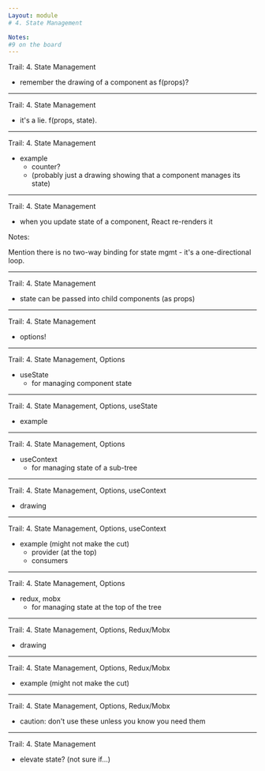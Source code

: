 ```yaml
---
Layout: module
# 4. State Management

Notes:
#9 on the board
---
```


Trail: 4. State Management

- remember the drawing of a component as f(props)?

---

Trail: 4. State Management

- it's a lie. f(props, state).

---

Trail: 4. State Management

- example
  - counter?
  - (probably just a drawing showing that a component manages its state)

---

Trail: 4. State Management

- when you update state of a component, React re-renders it

Notes:

Mention there is no two-way binding for state mgmt - it's a one-directional loop.

---

Trail: 4. State Management

- state can be passed into child components (as props)

---

Trail: 4. State Management

- options!

---

Trail: 4. State Management, Options

- useState
  - for managing component state

---

Trail: 4. State Management, Options, useState

- example

---

Trail: 4. State Management, Options

- useContext
  - for managing state of a sub-tree

---

Trail: 4. State Management, Options, useContext

- drawing

---

Trail: 4. State Management, Options, useContext

- example (might not make the cut)
  - provider (at the top)
  - consumers

---

Trail: 4. State Management, Options

- redux, mobx
  - for managing state at the top of the tree

---

Trail: 4. State Management, Options, Redux/Mobx

- drawing

---

Trail: 4. State Management, Options, Redux/Mobx

- example (might not make the cut)

---

Trail: 4. State Management, Options, Redux/Mobx

- caution: don't use these unless you know you need them

---

Trail: 4. State Management

- elevate state? (not sure if...)
